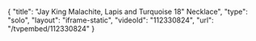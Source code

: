 {
    "title": "Jay King Malachite, Lapis and Turquoise 18\" Necklace",
    "type": "solo",
    "layout": "iframe-static",
    "videoId": "112330824",
    "url": "\/tvpembed\/112330824"
}